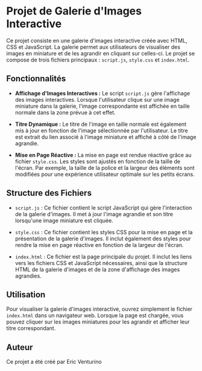 
# Projet de Galerie d'Images Interactive

Ce projet consiste en une galerie d'images interactive créée avec HTML, CSS et JavaScript. La galerie permet aux utilisateurs de visualiser des images en miniature et de les agrandir en cliquant sur celles-ci. Le projet se compose de trois fichiers principaux : `script.js`, `style.css` et `index.html`.

## Fonctionnalités

-   **Affichage d'Images Interactives :** Le script `script.js` gère l'affichage des images interactives. Lorsque l'utilisateur clique sur une image miniature dans la galerie, l'image correspondante est affichée en taille normale dans la zone prévue à cet effet.
    
-   **Titre Dynamique :** Le titre de l'image en taille normale est également mis à jour en fonction de l'image sélectionnée par l'utilisateur. Le titre est extrait du lien associé à l'image miniature et affiché à côté de l'image agrandie.
    
-   **Mise en Page Réactive :** La mise en page est rendue réactive grâce au fichier `style.css`. Les styles sont ajustés en fonction de la taille de l'écran. Par exemple, la taille de la police et la largeur des éléments sont modifiées pour une expérience utilisateur optimale sur les petits écrans.
    

## Structure des Fichiers

-   `script.js` : Ce fichier contient le script JavaScript qui gère l'interaction de la galerie d'images. Il met à jour l'image agrandie et son titre lorsqu'une image miniature est cliquée.
    
-   `style.css` : Ce fichier contient les styles CSS pour la mise en page et la présentation de la galerie d'images. Il inclut également des styles pour rendre la mise en page réactive en fonction de la largeur de l'écran.
    
-   `index.html` : Ce fichier est la page principale du projet. Il inclut les liens vers les fichiers CSS et JavaScript nécessaires, ainsi que la structure HTML de la galerie d'images et de la zone d'affichage des images agrandies.
    

## Utilisation

Pour visualiser la galerie d'images interactive, ouvrez simplement le fichier `index.html` dans un navigateur web. Lorsque la page est chargée, vous pouvez cliquer sur les images miniatures pour les agrandir et afficher leur titre correspondant.

## Auteur

Ce projet a été créé par Eric Venturino
